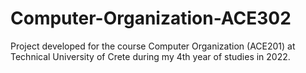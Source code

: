 # Computer-Organization-ACE302
Project developed for the course Computer Organization (ACE201) at Technical University of Crete during my 4th year of studies in 2022.
